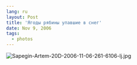 ```yaml
---
lang: ru
layout: Post
title: 'Ягоды рябины упавшие в снег'
date: Nov 9, 2006
tags:
  - photos
---
```


![Sapegin-Artem-20D-2006-11-06-261-6106-lj.jpg](upload://Sapegin-Artem-20D-2006-11-06-261-6106-lj.jpg)
